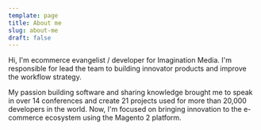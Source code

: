 ```yaml
---
template: page
title: About me
slug: about-me
draft: false
---
```

Hi, I'm ecommerce evangelist / developer for Imagination Media. I'm responsible for lead the team to building innovator products and improve the workflow strategy.

My passion building software and sharing knowledge brought me to speak in over 14 conferences and create 21 projects used for more than 20,000 developers in the world. Now, I'm focused on bringing innovation to the e-commerce ecosystem using the Magento 2 platform.
